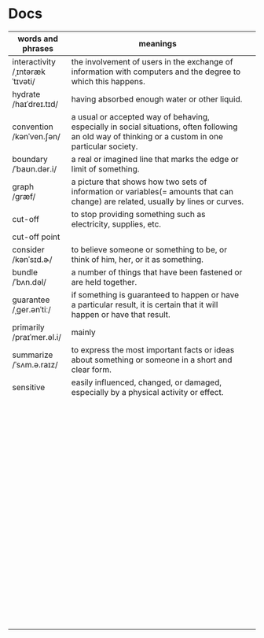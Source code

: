 # Docs

| words and phrases | meanings ||
| --- | --- | --- |
| interactivity<br/>/ˌɪntərækˈtɪvəti/ | the involvement of users in the exchange of information with computers and the degree to which this happens. ||
| hydrate<br/>/haɪˈdreɪ.tɪd/ | having absorbed enough water or other liquid. ||
| convention<br/>/kənˈven.ʃən/ | a usual or accepted way of behaving, especially in social situations, often following an old way of thinking or a custom in one particular society. ||
| boundary<br/>/ˈbaʊn.dər.i/ | a real or imagined line that marks the edge or limit of something. ||
| graph<br/>/ɡræf/ | a picture that shows how two sets of information or variables(= amounts that can change) are related, usually by lines or curves. ||
| cut-off<br/> | to stop providing something such as electricity, supplies, etc. ||
| cut-off point<br/> |  ||
| consider<br/>/kənˈsɪd.ɚ/ | to believe someone or  something to be, or think of him, her, or it as something. ||
| bundle<br/>/ˈbʌn.dəl/ | a number of things that have been fastened or are held together. ||
| guarantee<br/>/ˌɡer.ənˈtiː/ | if something is guaranteed to happen or have a particular result, it is certain that it will happen or have that result. ||
| primarily<br/>/praɪˈmer.əl.i/ | mainly ||
| summarize<br/>/ˈsʌm.ə.raɪz/ | to express the most important facts or ideas about something or someone in a short and clear form. ||
| sensitive<br/> | easily influenced, changed, or damaged, especially by a physical activity or effect. ||
| <br/> |  ||
| <br/> |  ||
| <br/> |  ||
| <br/> |  ||
| <br/> |  ||
| <br/> |  ||
| <br/> |  ||
| <br/> |  ||
| <br/> |  ||
| <br/> |  ||
| <br/> |  ||
| <br/> |  ||
| <br/> |  ||
| <br/> |  ||
| <br/> |  ||
| <br/> |  ||
| <br/> |  ||
| <br/> |  ||